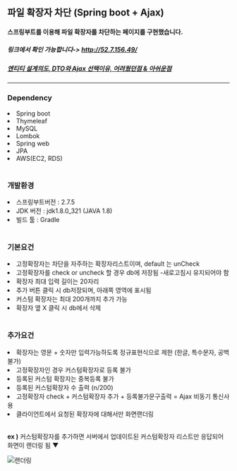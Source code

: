 <h2>파일 확장자 차단 (Spring boot + Ajax)</h2>
<h4>스프링부트를 이용해 파일 확장자를 차단하는 페이지를 구현했습니다.</h4>
<h5>링크에서 확인 가능합니다-> <a href ="http://52.7.156.49/">http://52.7.156.49/</a></h5>
<h5><a href ="https://feelfreetothink.tistory.com/136">엔티티 설계의도, DTO와 Ajax 선택이유, 어려웠던점 & 아쉬운점</a></h5>
<hr>

<h3>Dependency</h3>
<li>Spring boot</li>
<li>Thymeleaf</li>
<li>MySQL</li>
<li>Lombok</li>
<li>Spring web</li>
<li>JPA</li>
<li>AWS(EC2, RDS)</li><br>

<h3>개발환경</h3>
<li>스프링부트버전 : 2.7.5</li>
<li>JDK 버전 : jdk1.8.0_321 (JAVA 1.8)</li>
<li>빌드 툴 : Gradle</li><br>


<h3>기본요건</h3>
<li>고정확장자는 차단을 자주하는 확장자리스트이며, default 는 unCheck</li>
<li>고정확장자를 check or uncheck 할 경우 db에 저장됨 -새로고침시 유지되어야 함</li>
<li>확장자 최대 입력 길이는 20자리</li>
<li>추가 버튼 클릭 시 db저장되며, 아래쪽 영역에 표시됨</li>
<li>커스텀 확장자는 최대 200개까지 추가 가능</li>
<li>확장자 옆 X 클릭 시 db에서 삭제</li>
<br>
<h3>추가요건</h3>
<li>확장자는 영문 + 숫자만 입력가능하도록 정규표현식으로 제한 (한글, 특수문자, 공백 불가)</li>
<li>고정확장자인 경우 커스텀확장자로 등록 불가</li>
<li>등록된 커스텀 확장자는 중복등록 불가</li>
<li>등록된 커스텀확장자 수 출력 (n/200)</li>
<li>고정확장자 check + 커스텀확장자 추가 + 등록불가문구출력 = Ajax 비동기 통신사용</li>
<li>클라이언트에서 요청된 확장자에 대해서만 화면랜더링</li><br>
<p><b>ex )</b> 커스텀확장자를 추가하면 서버에서 업데이트된 커스텀확장자 리스트만 응답되어 화면이 랜더링 됨 ▼ </p>

![랜더링](https://user-images.githubusercontent.com/105329813/199792718-71eeb627-6242-435b-b118-29d1b846d5e7.png)




